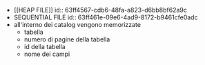 - [[HEAP FILE]]
  id:: 63ff4567-cdb6-48fa-a823-d6bb8bf62a9c
- SEQUENTIAL FILE
  id:: 63ff461e-09e6-4ad9-8172-b9461cfe0adc
- all'interno dei catalog vengono memorizzate
	- tabella
	- numero di pagine della tabella
	- id della tabella
	- nome dei campi